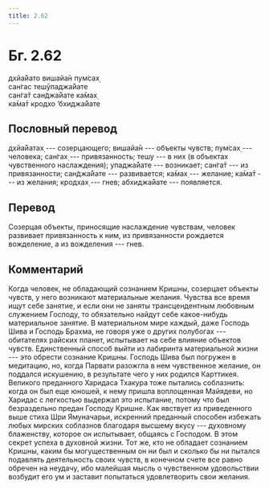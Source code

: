 ```yaml
---
title: 2.62
---
```


# Бг. 2.62
дхйа̄йато вишайа̄н пум̇сах̣<br/>
сан̇гас тешӯпаджа̄йате<br/>
сан̇га̄т сан̃джа̄йате ка̄мах̣<br/>
ка̄ма̄т кродхо ’бхиджа̄йате
## Пословный перевод

дхйа̄йатах̣ --- созерцающего; вишайа̄н --- объекты чувств; пум̇сах̣ ---
человека; сан̇гах̣ --- привязанность; тешу --- в них (в объектах
чувственного наслаждения); упаджа̄йате --- возникает; сан̇га̄т --- из
привязанности; сан̃джа̄йате --- развивается; ка̄мах̣ --- желание; ка̄ма̄т ---
из желания; кродхах̣ --- гнев; абхиджа̄йате --- появляется.

## Перевод

Созерцая объекты, приносящие наслаждение чувствам, человек развивает
привязанность к ним, из привязанности рождается вожделение, а из
вожделения --- гнев.

## Комментарий

Когда человек, не обладающий сознанием Кришны, созерцает объекты чувств,
у него возникают материальные желания. Чувства все время ищут себе
занятие, и если они не заняты трансцендентным любовным служением
Господу, то обязательно найдут себе какое-нибудь материальное занятие. В
материальном мире каждый, даже Господь Шива и Господь Брахма, не говоря
уже о других полубогах --- обитателях райских планет, испытывает на себе
влияние объектов чувств. Единственный способ выйти из лабиринта
материальной жизни --- это обрести сознание Кришны. Господь Шива был
погружен в медитацию, но, когда Парвати разожгла в нем чувственное
желание, он поддался искушению, в результате чего у них родился
Карттикея. Великого преданного Харидаса Тхакура тоже пытались
соблазнить: когда он был еще юношей, к нему пришла воплощенная Майядеви,
но Харидас с легкостью выдержал это испытание, потому что был
безраздельно предан Господу Кришне. Как явствует из приведенного выше
стиха Шри Ямуначарьи, искренний преданный способен избежать любых
мирских соблазнов благодаря высшему вкусу --- духовному блаженству,
которое он испытывает, общаясь с Господом. В этом секрет успеха в
духовной жизни. Тот же, кто не обладает сознанием Кришны, каким бы
могущественным он ни был и сколько бы ни пытался подавлять деятельность
своих чувств, в конечном счете все равно обречен на неудачу, ибо
малейшая мысль о чувственном удовольствии возбудит его ум и заставит
попытаться удовлетворить свои желания.
